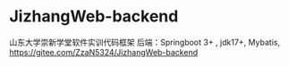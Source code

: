 # JizhangWeb-backend
山东大学崇新学堂软件实训代码框架 后端：Springboot 3+ , jdk17+, Mybatis,
https://gitee.com/ZzaN5324/JizhangWeb-backend
